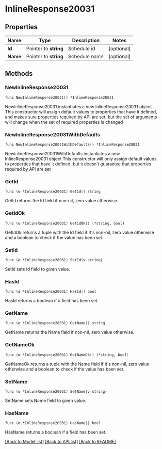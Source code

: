 # InlineResponse20031

## Properties

Name | Type | Description | Notes
------------ | ------------- | ------------- | -------------
**Id** | Pointer to **string** | Schedule id | [optional] 
**Name** | Pointer to **string** | Schedule name | [optional] 

## Methods

### NewInlineResponse20031

`func NewInlineResponse20031() *InlineResponse20031`

NewInlineResponse20031 instantiates a new InlineResponse20031 object
This constructor will assign default values to properties that have it defined,
and makes sure properties required by API are set, but the set of arguments
will change when the set of required properties is changed

### NewInlineResponse20031WithDefaults

`func NewInlineResponse20031WithDefaults() *InlineResponse20031`

NewInlineResponse20031WithDefaults instantiates a new InlineResponse20031 object
This constructor will only assign default values to properties that have it defined,
but it doesn't guarantee that properties required by API are set

### GetId

`func (o *InlineResponse20031) GetId() string`

GetId returns the Id field if non-nil, zero value otherwise.

### GetIdOk

`func (o *InlineResponse20031) GetIdOk() (*string, bool)`

GetIdOk returns a tuple with the Id field if it's non-nil, zero value otherwise
and a boolean to check if the value has been set.

### SetId

`func (o *InlineResponse20031) SetId(v string)`

SetId sets Id field to given value.

### HasId

`func (o *InlineResponse20031) HasId() bool`

HasId returns a boolean if a field has been set.

### GetName

`func (o *InlineResponse20031) GetName() string`

GetName returns the Name field if non-nil, zero value otherwise.

### GetNameOk

`func (o *InlineResponse20031) GetNameOk() (*string, bool)`

GetNameOk returns a tuple with the Name field if it's non-nil, zero value otherwise
and a boolean to check if the value has been set.

### SetName

`func (o *InlineResponse20031) SetName(v string)`

SetName sets Name field to given value.

### HasName

`func (o *InlineResponse20031) HasName() bool`

HasName returns a boolean if a field has been set.


[[Back to Model list]](../README.md#documentation-for-models) [[Back to API list]](../README.md#documentation-for-api-endpoints) [[Back to README]](../README.md)


